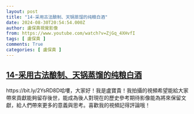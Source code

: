 ```yaml
---
layout: post
title: "14-采用古法酿制、天锅蒸馏的纯粮白酒"
date: 2024-08-30T20:54:54.000Z
author: 盧保貴視覺影像
from: https://www.youtube.com/watch?v=ZjGq_4XHvfI
tags: [ 盧保貴 ]
comments: True
categories: [ 盧保貴 ]
---
```

<!--1725051294000-->
[14-采用古法酿制、天锅蒸馏的纯粮白酒](https://www.youtube.com/watch?v=ZjGq_4XHvfI)
------

<div>
https://bit.ly/2YsRD8D哈嘍，大家好！我是盧寶貴！我拍攝的視頻希望能給大家帶來貢獻能夠留存後世，能成為後人對現在的歷史參考期待影像能為將來保留文獻，給人們帶來更多的意義與思考。喜歡我的視頻記得評論哦！
</div>
